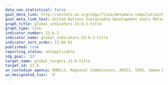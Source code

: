 ```yaml
---
data_non_statistical: false
goal_meta_link: http://unstats.un.org/sdgs/files/metadata-compilation/Metadata-Goal-13.pdf
goal_meta_link_text: United Nations Sustainable Development Goals Metadata (pdf 759kB)
graph_title: global_indicators.13-b-1-title
graph_type: line
indicator_number: 13.b.1
indicator_name: global_indicators.13-b-1-title
indicator_sort_order: 13-bb-01
published: true
reporting_status: notapplicable
sdg_goal: '13'
target_name: global_targets.13-b-title
target_id: 13.b
un_custodian_agency: OHRLLS, Regional Commissions, AOSIS, SIDS, Samoa Pathway
un_designated_tier: '3'
---
```

